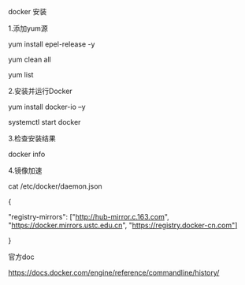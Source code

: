 docker 安装

1.添加yum源

yum install epel-release -y

yum clean all

yum list

2.安装并运行Docker

yum install docker-io –y

systemctl start docker

3.检查安装结果

docker info

4.镜像加速

cat /etc/docker/daemon.json 

{

  "registry-mirrors": ["http://hub-mirror.c.163.com", "https://docker.mirrors.ustc.edu.cn", "https://registry.docker-cn.com"]
  
}


官方doc

https://docs.docker.com/engine/reference/commandline/history/
